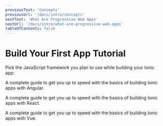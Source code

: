 ```yaml
---
previousText: 'Concepts'
previousUrl: '/docs/intro/concepts'
nextText: 'What Are Progressive Web Apps'
nextUrl: '/docs/intro/what-are-progressive-web-apps'
tableOfContents: false
---
```


# Build Your First App Tutorial

Pick the JavaScript framework you plan to use while building your Ionic app:

<docs-cards> <docs-card header="Start with Angular" href="/docs/angular/your-first-app" icon="/docs/v4/assets/icons/logo-angular-icon.png"> 

A complete guide to get you up to speed with the basics of building Ionic apps with Angular.</docs-card>

<docs-card header="Start with React" href="/docs/react/your-first-app" icon="/docs/v4/assets/icons/logo-react-icon.png"> 

A complete guide to get you up to speed with the basics of building Ionic apps with React.</docs-card>

<docs-card class="disabled" header="Start with Vue (soon)" href="" icon="/docs/v4/assets/icons/logo-vue-icon.png"> 

A complete guide to get you up to speed with the basics of building Ionic apps with Vue.</docs-card> </docs-cards>